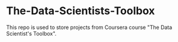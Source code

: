 # The-Data-Scientists-Toolbox

This repo is used to store projects from Coursera course "The Data Scientist's Toolbox".
